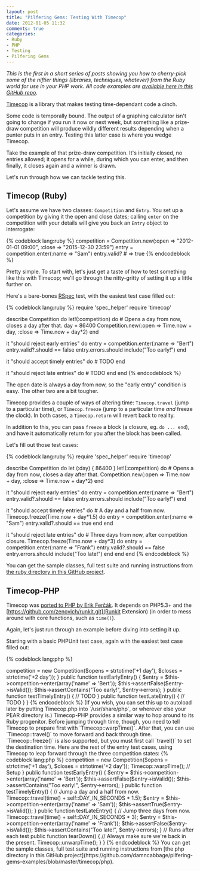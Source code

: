 ```yaml
---
layout: post
title: "Pilfering Gems: Testing With Timecop"
date: 2012-01-05 11:32
comments: true
categories:
- Ruby
- PHP
- Testing
- Pilfering Gems
---
```


*This is the first in a short series of posts showing you how to cherry-pick some of the niftier things (libraries, techniques, whatever) from the Ruby world for use in your PHP work. All code examples are [available here in this GitHub repo](https://github.com/damncabbage/pilfering-gems-examples).*

[Timecop](https://github.com/jtrupiano/timecop) is a library that makes testing time-dependant code a cinch.

Some code is temporally bound. The output of a graphing calculator isn't going to change if you run it now or next week, but something like a prize-draw competition will produce wildly different results depending when a punter puts in an entry. Testing this latter case is where you wedge Timecop.

Take the example of that prize-draw competition. It's initially closed, no entries allowed; it opens for a while, during which you can enter, and then finally, it closes again and a winner is drawn.

Let's run through how we can tackle testing this.<!--more-->

## Timecop (Ruby)

Let's assume we have two classes: `Competition` and `Entry`. You set up a competition by giving it the open and close dates; calling `enter` on the competition with your details will give you back an `Entry` object to interrogate:

{% codeblock lang:ruby %}
competition = Competition.new(:open => "2012-01-01 09:00", :close => "2015-12-30 23:59")
entry       = competition.enter(:name => "Sam")
entry.valid? # => true
{% endcodeblock %}

Pretty simple. To start with, let's just get a taste of how to test something like this with Timecop; we'll go through the nitty-gritty of setting it up a little further on.

Here's a bare-bones [RSpec](http://rspec.info) test, with the easiest test case filled out:

{% codeblock lang:ruby %}
require 'spec_helper'
require 'timecop'

describe Competition do
  let!(:competition) do
    # Opens a day from now, closes a day after that.
	day = 86400
    Competition.new(:open => Time.now + day, :close => Time.now + day*2)
  end

  it "should reject early entries" do
    entry = competition.enter(:name => "Bert")
    entry.valid?.should == false
    entry.errors.should include("Too early!")
  end

  it "should accept timely entries" do
	# TODO
  end

  it "should reject late entries" do
  	# TODO
  end
end
{% endcodeblock %}

The open date is always a day from now, so the "early entry" condition is easy. The other two are a bit tougher.

Timecop provides a couple of ways of altering time: `Timecop.travel` (jump to a particular time), or `Timecop.freeze` (jump to a particular time *and* freeze the clock). In both cases, a `Timecop.return` will revert back to reality.

In addition to this, you can pass `freeze` a block (a closure, eg. `do ... end`), and have it automatically return for you after the block has been called.

Let's fill out those test cases:

{% codeblock lang:ruby %}
require 'spec_helper'
require 'timecop'

describe Competition do
  let (:day) { 86400 }
  let!(:competition) do
    # Opens a day from now, closes a day after that.
    Competition.new(:open => Time.now + day, :close => Time.now + day*2)
  end

  it "should reject early entries" do
    entry = competition.enter(:name => "Bert")
    entry.valid?.should == false
    entry.errors.should include("Too early!")
  end

  it "should accept timely entries" do
    # A day and a half from now.
    Timecop.freeze(Time.now + day*1.5) do
      entry = competition.enter(:name => "Sam")
      entry.valid?.should == true
    end
  end

  it "should reject late entries" do
    # Three days from now, after competition closure.
    Timecop.freeze(Time.now + day*3) do
      entry = competition.enter(:name => "Frank")
      entry.valid?.should == false
      entry.errors.should include("Too late!")
    end
  end
end
{% endcodeblock %}

You can get the sample classes, full test suite and running instructions from [the ruby directory in this GitHub project](https://github.com/damncabbage/pilfering-gems-examples/blob/master/timecop/ruby).


## Timecop-PHP

Timecop was [ported to PHP by Erik Ferčák](https://github.com/erikfercak/Timecop-PHP). It depends on PHP5.3+ and the [https://github.com/zenovich/runkit.git](Runkit Extension) (in order to mess around with core functions, such as `time()`).

Again, let's just run through an example before diving into setting it up.

Starting with a basic PHPUnit test case, again with the easiest test case filled out:

{% codeblock lang:php %}
<?php
require_once dirname(__FILE__).'/../lib/Competition.php';
require_once dirname(__FILE__).'/../lib/Entry.php';
require_once dirname(__FILE__).'/support/Timecop.php';

class CompetitionTest extends PHPUnit_Framework_TestCase
{
	protected $competition;

	public function setUp() {
		// Opens a day from now, closes a day after that.
		$this->competition = new Competition($opens = strtotime('+1 day'), $closes = strtotime('+2 day'));
	}

	public function testEarlyEntry() {
		$entry = $this->competition->enter(array('name' => 'Bert'));
		$this->assertFalse($entry->isValid());
		$this->assertContains("Too early!", $entry->errors);
	}

	public function testTimelyEntry() {
		// TODO
	}

	public function testLateEntry() {
		// TODO
	}
}
{% endcodeblock %}

(If you wish, you can set this up to autoload later by putting Timecop.php into `/usr/share/php`, or wherever else your PEAR directory is.)

Timecop-PHP provides a similar way to hop around to its Ruby progenitor. Before jumping through time, though, you need to tell Timecop to prepare first with `Timecop::warpTime()`.
After that, you can use `Timecop::travel()` to move forward and back through time. `Timecop::freeze()` is also supported, but you must first call `travel()` to set the destination time.

Here are the rest of the entry test cases, using Timecop to leap forward through the three competition states:

{% codeblock lang:php %}
<?php
require_once dirname(__FILE__).'/support/Timecop/lib/Timecop.php';

class CompetitionTest extends PHPUnit_Framework_TestCase
{
	const DAY_IN_SECONDS = 86400;

	protected $competition;

	// Runs before each test
	public function setUp() {
		// Opens a day from now, closes a day after that.
		$this->competition = new Competition($opens = strtotime('+1 day'), $closes = strtotime('+2 day'));
		Timecop::warpTime(); // Setup
	}

	public function testEarlyEntry() {
		$entry = $this->competition->enter(array('name' => 'Bert'));
		$this->assertFalse($entry->isValid());
		$this->assertContains("Too early!", $entry->errors);
	}

	public function testTimelyEntry() {
		// Jump a day and a half from now.
		Timecop::travel(time() + self::DAY_IN_SECONDS * 1.5);
		$entry = $this->competition->enter(array('name' => 'Sam'));
		$this->assertTrue($entry->isValid());
	}

	public function testLateEntry() {
		// Jump three days from now.
		Timecop::travel(time() + self::DAY_IN_SECONDS * 3);
		$entry = $this->competition->enter(array('name' => 'Frank'));
		$this->assertFalse($entry->isValid());
		$this->assertContains("Too late!", $entry->errors);
	}

	// Runs after each test
	public function tearDown() {
		// Always make sure we're back in the present.
		Timecop::unwarpTime();
	}
}
{% endcodeblock %}

You can get the sample classes, full test suite and running instructions from [the php directory in this GitHub project](https://github.com/damncabbage/pilfering-gems-examples/blob/master/timecop/php).

